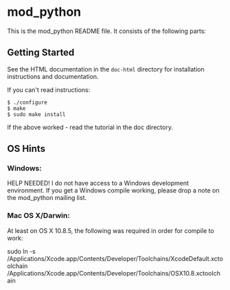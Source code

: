 mod_python
==========

This is the mod_python README file. It consists of the following parts:

Getting Started
------------------

See the HTML documentation in the `doc-html` directory for installation
instructions and documentation.

If you can't read instructions:

```shell
$ ./configure
$ make
$ sudo make install
```

If the above worked - read the tutorial in the doc directory.


OS Hints
-----------

### Windows:

HELP NEEDED! I do not have access to a Windows development environment. If you get
a Windows compile working, please drop a note on the mod_python
mailing list.

### Mac OS X/Darwin:

At least on OS X 10.8.5, the following was required in order for compile to work:

sudo ln -s /Applications/Xcode.app/Contents/Developer/Toolchains/XcodeDefault.xctoolchain \
    /Applications/Xcode.app/Contents/Developer/Toolchains/OSX10.8.xctoolchain

